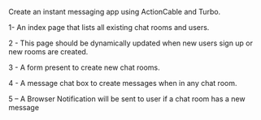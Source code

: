 Create an instant messaging app using ActionCable and Turbo.


1- An index page that lists all existing chat rooms and users.

2 - This page should be dynamically updated when new users sign up or new rooms are created.

3 - A form present to create new chat rooms.

4 - A message chat box to create messages when in any chat room.

5 – A Browser Notification will be sent to user if a chat room has a new message
